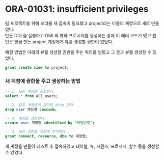 # ORA-01031: insufficient privileges

팀 프로젝트를 위해 오라클 새 접속이 필요했고 project라는 이름의 계정으로 새로 만들었다.<br>
만든 DDL을 실행하고 DML의 뷰와 프로시저를 생성하는 중에 이 에러 코드가 떴고 원인은 방금 만든 project 계정에게 뷰를 생성할 권한이 없었다.<br> 

해결 방법은 아래의 뷰를 생성할 권한을 주는 쿼리를 날렸고 그 결과 뷰를 생성할 수 있었다.
```sql
grant create view to project;
```


### 새 계정에 권한을 주고 생성하는 방법
```sql
-- 1. 모든 계정을 조회한다.
select * from all_users; 

-- 2. 같은 계정명이 있다면 drop 한다.
drop user 계정명 cascade;

-- 3. 계정을 생성한다.
create user 계정명 identified by "비밀번호";

-- 4. 모든 권한을 계정에 부여한다.
grant connect, resource, dba to 계정명;
```
새 계정을 만들어 테스트 후 접속하였고 테이블, 뷰, 시퀀스, 프로시저, 함수 등을 생성할 수 있었다.
